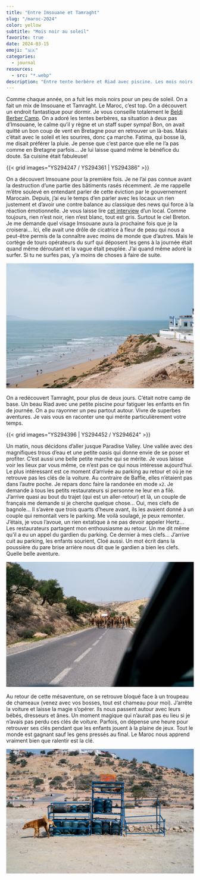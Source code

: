 ```yaml
---
title: "Entre Imsouane et Tamraght"
slug: "/maroc-2024"
color: yellow
subtitle: "Mois noir au soleil"
favorite: true
date: 2024-03-15
emoji: "🇲🇦"
categories:
  - journal
resources:
  - src: "*.webp"
description: "Entre tente berbère et Riad avec piscine. Les mois noirs sont meilleurs au soleil."
---
```


Comme chaque année, on a fuit les mois noirs pour un peu de soleil. On a fait un mix de Imsouane et Tamraght. Le Maroc, c’est top. On a découvert un endroit fantastique pour dormir. Je vous conseille totalement le [Beldi Berber Camp](https://www.booking.com/hotel/ma/berber-beldi-camp.fr.html). On a adoré les tentes berbères, sa situation à deux pas d’Imsouane, le calme qu’il y règne et un staff super sympa! Bon, on avait quitté un bon coup de vent en Bretagne pour en retrouver un là-bas. Mais c’était avec le soleil et les sourires, donc ça marche. Fatima, qui bosse là, me disait préférer la pluie. Je pense que c’est parce que elle ne l’a pas comme en Bretagne parfois... Je lui laisse quand même le bénéfice du doute. Sa cuisine était fabuleuse! 

{{< grid images="YS294247 / YS294361 | YS294386" >}}

On a découvert Imsouane pour la première fois. Je ne l’ai pas connue avant la destruction d’une partie des bâtiments rasés récemment. Je me rappelle m’être soulevé en entendant parler de cette éviction par le gouvernement Marocain. Depuis, j’ai eu le temps d’en parler avec les locaux un rien justement et d’avoir une contre balance au classique des news qui force à la réaction émotionnelle. Je vous laisse lire [cet interview](https://climateandboardsports.substack.com/p/no-wanted-to-surf-when-the-bulldozers) d’un local. Comme toujours, rien n’est noir, rien n’est blanc, tout est gris. Surtout le ciel Breton. Je me demande quel visage Imsouane aura la prochaine fois que je la croiserai... Ici, elle avait une drôle de cicatrice à fleur de peau qui nous a peut-être permis de la connaître avec moins de monde que d’autres. Mais le cortège de tours opérateurs du surf qui déposent les gens à la journée était quand même déroutant et la vague était peuplée. J’ai quand même adoré la surfer. Si tu ne surfes pas, y’a moins de choses à faire de suite. 

![](YS294341.webp)

On a redécouvert Tamraght, pour plus de deux jours. C’était notre camp de base. Un beau Riad avec une petite piscine pour fatiguer les enfants en fin de journée. On a pu rayonner un peu partout autour. Vivre de superbes aventures. Je vais vous en raconter une qui mérite particulièrement votre temps. 

{{< grid images="YS294396 | YS294452 / YS294624" >}}

Un matin, nous décidons d’aller jusque Paradise Valley. Une vallée avec des magnifiques trous d’eau et une petite oasis qui donne envie de se poser et profiter. C’est aussi une belle petite marche qui se mérite. Je vous laisse voir les lieux par vous même, ce n’est pas ce qui nous intéresse aujourd’hui. Le plus intéressant est ce moment d’arrivée au parking au retour et où je ne retrouve pas les clés de la voiture. Au contraire de Baffie, elles n’étaient pas dans l’autre poche. Je repars donc faire la randonée en mode `x2`. Je demande à tous les petits restaurateurs si personne ne leur en a filé. J’arrive quasi au bout du trajet (qui est un aller-retour) et là, un couple de français me demande si je cherche quelque chose... Oui, mes clefs de bagnole... Il s’avère que trois quarts d’heure avant, ils les avaient donné à un couple qui remontait vers le parking. Me voilà soulagé, je peux remonter. J’étais, je vous l’avoue, un rien extatique à ne pas devoir appeler Hertz... Les restaurateurs partagent mon enthousiasme au retour. Un me dit même qu’il a eu un appel du gardien du parking. Ce dernier à mes clefs... J’arrive cuit au parking, les enfants sourient, Cloé aussi. Un mot écrit dans la poussière du pare brise arrière nous dit que le gardien a bien les clefs. Quelle belle aventure. 

![](YS294898.webp)

Au retour de cette mésaventure, on se retrouve bloqué face à un troupeau de chameaux (venez avec vos bosses, tout est chameau pour moi). J’arrête la voiture et laisse la magie s’opérer. Ils nous passent autour avec leurs bébés, dresseurs et ânes. Un moment magique qui n’aurait pas eu lieu si je n’avais pas perdu ces clés de voiture. Parfois, on dépense une heure pour retrouver ses clés pendant que les enfants jouent à la plaine de jeux. Tout le monde est gagnant sauf les gens pressés au final. Le Maroc nous apprend vraiment bien que ralentir est la clé. 


![](YS295064.webp)
